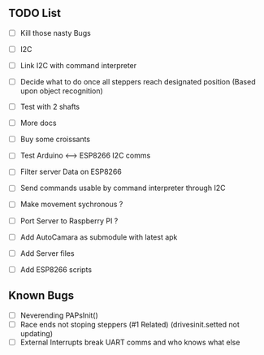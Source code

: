 ## TODO List
- [ ] Kill those nasty Bugs
- [ ] I2C
- [ ] Link I2C with command interpreter
- [ ] Decide what to do once all steppers reach designated position (Based upon object recognition)
- [ ] Test with 2 shafts
- [ ] More docs
- [ ] Buy some croissants
- [ ] Test Arduino <--> ESP8266 I2C comms
- [ ] Filter server Data on ESP8266
- [ ] Send commands usable by command interpreter through I2C
- [ ] Make movement sychronous ?
- [ ] Port Server to Raspberry PI ?

- [ ] Add AutoCamara as submodule with latest apk
- [ ] Add Server files
- [ ] Add ESP8266 scripts

## Known Bugs
- [ ] Neverending PAPsInit()
- [ ] Race ends not stoping steppers (#1 Related) (drivesinit.setted not updating)
- [ ] External Interrupts break UART comms and who knows what else
